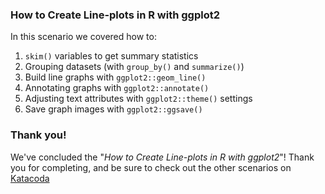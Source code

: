 ### How to Create Line-plots in R with ggplot2

In this scenario we covered how to:

1. `skim()` variables to get summary statistics  
2. Grouping datasets (with `group_by()` and `summarize()`)  
3. Build line graphs with `ggplot2::geom_line()`  
4. Annotating graphs with `ggplot2::annotate()`  
5. Adjusting text attributes with `ggplot2::theme()` settings  
6. Save graph images with `ggplot2::ggsave()`  

### Thank you!

We've concluded the "*How to Create Line-plots in R with ggplot2*"! Thank you for completing, and be sure to check out the other scenarios on [Katacoda](https://www.katacoda.com/)

